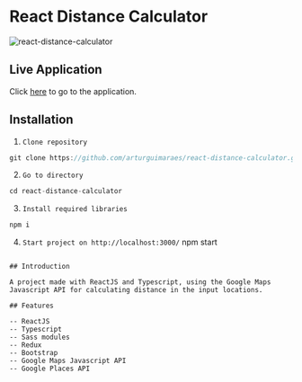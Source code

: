 # React Distance Calculator

![react-distance-calculator](https://github.com/arturguimaraes/react-distance-calculator/blob/main/src/assets/img/print1.png?raw=true)

## Live Application

Click [here](https://arturguimaraes.github.io/react-distance-calculator/) to go to the application.

## Installation

1. `Clone repository`
```js 
git clone https://github.com/arturguimaraes/react-distance-calculator.git 
```
2. `Go to directory`
```js 
cd react-distance-calculator
```
3. `Install required libraries`
```js 
npm i
```
4. `Start project on http://localhost:3000/`
npm start
```

## Introduction

A project made with ReactJS and Typescript, using the Google Maps Javascript API for calculating distance in the input locations.

## Features

-- ReactJS
-- Typescript
-- Sass modules
-- Redux
-- Bootstrap
-- Google Maps Javascript API
-- Google Places API